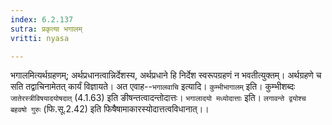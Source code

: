 ```yaml
---
index: 6.2.137
sutra: प्रकृत्या भगालम्
vritti: nyasa

---
```

भगालमित्यर्थग्रहणम्; अर्थप्रधानत्वान्निर्देशस्य, अर्थप्रधाने हि निर्देश स्वरूपग्रहणं न भवतीत्युक्तम्। अर्थग्रहणे च सति तद्वाचिनामेतत् कार्यं विज्ञायते। अत एवाह--`भगालवाचि` इत्यादि। `कुम्भीभागालम्` इति। कुम्भीशब्दः `जातेरस्त्रीविषयादयोषदात्` (4.1.63) इति ङीषन्तत्वादन्तोदात्तः। `भगालादयो मध्योदात्ताः` इति। `लगावन्ते द्वयोश्च बहवषो गुरुः` (फि.सू.2.42) इति फिषैषामाकारस्योदात्तत्वविधानात्।।